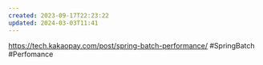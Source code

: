 ```yaml
---
created: 2023-09-17T22:23:22
updated: 2024-03-03T11:41
---
```

https://tech.kakaopay.com/post/spring-batch-performance/
#SpringBatch
#Perfomance
